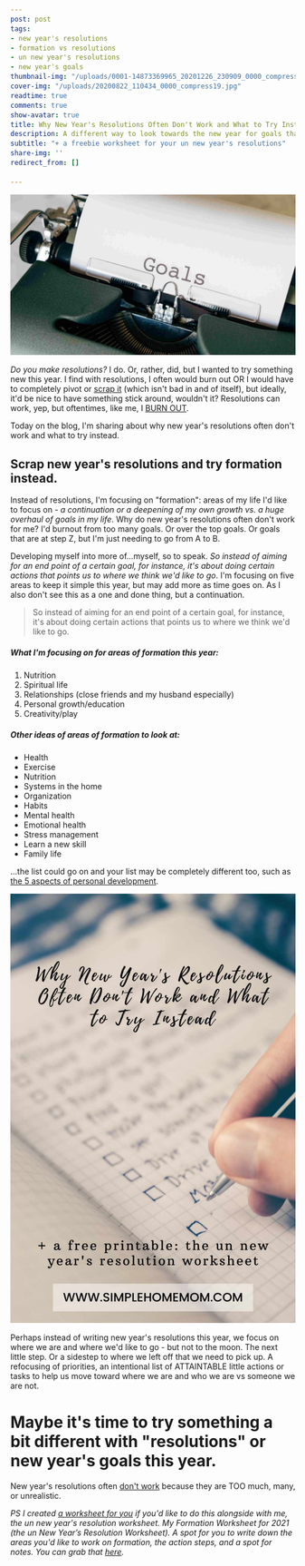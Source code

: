 ```yaml
---
post: post
tags:
- new year's resolutions
- formation vs resolutions
- un new year's resolutions
- new year's goals
thumbnail-img: "/uploads/0001-14873369965_20201226_230909_0000_compress37.jpg"
cover-img: "/uploads/20200822_110434_0000_compress19.jpg"
readtime: true
comments: true
show-avatar: true
title: Why New Year's Resolutions Often Don't Work and What to Try Instead
description: A different way to look towards the new year for goals that is helpful.
subtitle: "+ a freebie worksheet for your un new year's resolutions"
share-img: ''
redirect_from: []

---
```

![A picture of a typewriter entitled "goals".](/uploads/0001-14873369965_20201226_230909_0000_compress37.jpg "Why new year's resolutions often don't work and what to try instead SHM.")

_Do you make resolutions?_ I do. Or, rather, did, but I wanted to try something new this year. I find with resolutions, I often would burn out OR I would have to completely pivot or [scrap it](https://raywilliams.ca/why-we-dont-keep-our-new-years-resolutions-and-what-to-do-about-it/) (which isn't bad in and of itself), but ideally, it'd be nice to have something stick around, wouldn't it? Resolutions can work, yep, but oftentimes, like me, I [BURN OUT](https://www.helpguide.org/articles/stress/burnout-prevention-and-recovery.htm#:\~:text=Burnout%20is%20a%20state%20of,unable%20to%20meet%20constant%20demands.).

Today on the blog, I'm sharing about why new year's resolutions often don't work and what to try instead.

## Scrap new year's resolutions and try formation instead.

Instead of resolutions, I'm focusing on "formation": areas of my life I'd like to focus on - _a continuation or a deepening of my own growth vs. a huge overhaul of goals in my life_. Why  do new year's resolutions often don't work for me? I'd burnout from too many goals. Or over the top goals. Or goals that are at step Z, but I'm just needing to go from A to B.

Developing myself into more of...myself, so to speak. _So instead of aiming for an end point of a certain goal, for instance, it's about doing certain actions that points us to where we think we'd like to go_. I'm focusing on five areas to keep it simple this year, but may add more as time goes on. As I also don't see this as a one and done thing, but a continuation.

> So instead of aiming for an end point of a certain goal, for instance, it's about doing certain actions that points us to where we think we'd like to go.

##### What I'm focusing on for areas of formation this year:

1. Nutrition
2. Spiritual life
3. Relationships (close friends and my husband especially)
4. Personal growth/education
5. Creativity/play

##### Other ideas of areas of formation to look at:

* Health
* Exercise
* Nutrition
* Systems in the home
* Organization
* Habits
* Mental health
* Emotional health
* Stress management
* Learn a new skill
* Family life

...the list could go on and your list may be completely different too, such as [the 5 aspects of personal development](http://www.breakthroughpsychologyprogram.com/5-parts-of-personal-development.html).

![Writing down goals on paper.](/uploads/1_20201226_230310_0000_compress82.jpg "why new year's resolutions often don't work and what to try instead SHM2")

Perhaps instead of writing new year's resolutions this year, we focus on where we are and where we'd like to go - but not to the moon. The next little step. Or a sidestep to where we left off that we need to pick up. A refocusing of priorities, an intentional list of ATTAINTABLE little actions or tasks to help us move toward where we are and who we are vs someone we are not.

# Maybe it's time to try something a bit different with "resolutions" or new year's goals this year.

New year's resolutions often [don't work](https://www.pocketmindfulness.com/why-you-shouldnt-set-new-years-resolution/) because they are TOO much, many, or unrealistic.

_PS I created_ [_a worksheet for you_](https://mailchi.mp/dc5be4786cb9/unnewyearsresolution) _if you'd like to do this alongside with me, the un new year's resolution worksheet. My Formation Worksheet for 2021 (the un New Year’s Resolution Worksheet). A spot for you to write down the areas you'd like to work on formation, the action steps, and a spot for notes. You can grab that_ [_here_](https://mailchi.mp/dc5be4786cb9/unnewyearsresolution)_._